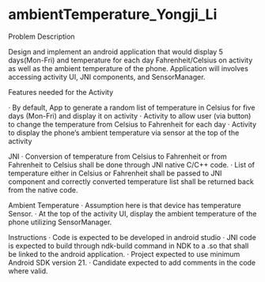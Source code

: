 # ambientTemperature_Yongji_Li
Problem Description
 
Design and implement an android application that would display 5 days(Mon-Fri) and temperature for each day Fahrenheit/Celsius on activity as well as the ambient temperature of the phone.  Application will involves accessing activity UI, JNI components, and SensorManager.
 
Features needed for the Activity
 
·         By default, App to generate a random list of temperature in Celsius for five days (Mon-Fri) and display it on activity
·         Activity to allow user (via button) to change the temperature from Celsius to Fahrenheit for each day
·         Activity to display the phone’s ambient temperature via sensor at the top of the activity
 
JNI
·         Conversion of temperature from Celsius to Fahrenheit or from Fahrenheit to Celsius shall be done through JNI native C/C++ code.
·         List of temperature either in Celsius or Fahrenheit shall be passed to JNI component and correctly converted temperature list shall be returned back from the native code.
 
Ambient Temperature
·         Assumption here is that device has temperature Sensor.
·         At the top of the activity UI, display the ambient temperature of the phone utilizing SensorManager.
 
Instructions
·         Code is expected to be developed in android studio
·         JNI code is expected to build through ndk-build command in NDK to a .so that shall be linked to the android application.
·         Project expected to use minimum Android SDK version 21.
·         Candidate expected to add comments in the code where valid.
